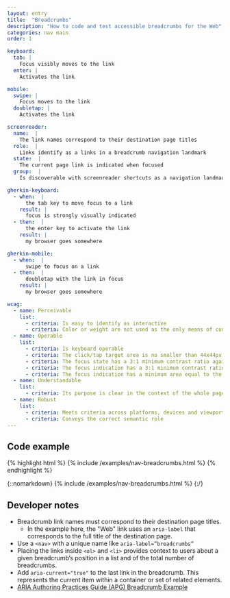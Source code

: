 ```yaml
---
layout: entry
title:  "Breadcrumbs"
description: "How to code and test accessible breadcrumbs for the Web"
categories: nav main
order: 1

keyboard:
  tab: |
    Focus visibly moves to the link
  enter: |
    Activates the link

mobile:
  swipe: |
    Focus moves to the link
  doubletap: |
    Activates the link

screenreader:
  name:  |
    The link names correspond to their destination page titles
  role:  |
    Links identify as a links in a breadcrumb navigation landmark
  state:  |
    The current page link is indicated when focused
  group:  |
    Is discoverable with screenreader shortcuts as a navigation landmark

gherkin-keyboard: 
  - when:  |
      the tab key to move focus to a link
    result: |
      focus is strongly visually indicated
  - then:  |
      the enter key to activate the link
    result: |
      my browser goes somewhere

gherkin-mobile:
  - when:  |
      swipe to focus on a link
  - then:  |
      doubletap with the link in focus
    result: |
      my browser goes somewhere

wcag:
  - name: Perceivable
    list:
      - criteria: Is easy to identify as interactive
      - criteria: Color or weight are not used as the only means of conveying it is a link
  - name: Operable
    list:
      - criteria: Is keyboard operable
      - criteria: The click/tap target area is no smaller than 44x44px
      - criteria: The focus state has a 3:1 minimum contrast ratio against default
      - criteria: The focus indication has a 3:1 minimum contrast ratio against adjacent elements
      - criteria: The focus indication has a minimum area equal to the width of the element and 2px in height
  - name: Understandable
    list:
      - criteria: Its purpose is clear in the context of the whole page
  - name: Robust
    list:
      - criteria: Meets criteria across platforms, devices and viewports
      - criteria: Conveys the correct semantic role
---
```


## Code example

{% highlight html %}
{% include /examples/nav-breadcrumbs.html %}
{% endhighlight %}

{::nomarkdown}
<example>
{% include /examples/nav-breadcrumbs.html %}
</example>
{:/}

## Developer notes

- Breadcrumb link names must correspond to their destination page titles.
  - In the example here, the "Web" link uses an `aria-label` that corresponds to the full title of the destination page.
- Use a `<nav>` with a unique name like `aria-label=”breadcrumbs”`
- Placing the links inside `<ol>` and `<li>` provides context to users about a given breadcrumb’s position in a list and of the total number of breadcrumbs.
- Add `aria-current="true"` to the last link in the breadcrumb. This represents the current item within a container or set of related elements.
- [ARIA Authoring Practices Guide (APG) Breadcrumb Example](https://www.w3.org/WAI/ARIA/apg/patterns/breadcrumb/examples/breadcrumb/)
